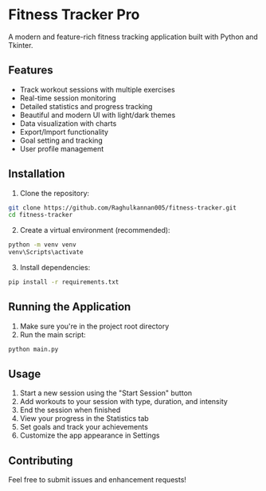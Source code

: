 # Fitness Tracker Pro

A modern and feature-rich fitness tracking application built with Python and Tkinter.

## Features

- Track workout sessions with multiple exercises
- Real-time session monitoring
- Detailed statistics and progress tracking
- Beautiful and modern UI with light/dark themes
- Data visualization with charts
- Export/Import functionality
- Goal setting and tracking
- User profile management

## Installation

1. Clone the repository:
```bash
git clone https://github.com/Raghulkannan005/fitness-tracker.git
cd fitness-tracker
```

2. Create a virtual environment (recommended):
```bash
python -m venv venv
venv\Scripts\activate
```

3. Install dependencies:
```bash
pip install -r requirements.txt
```

## Running the Application

1. Make sure you're in the project root directory
2. Run the main script:
```bash
python main.py
```

## Usage

1. Start a new session using the "Start Session" button
2. Add workouts to your session with type, duration, and intensity
3. End the session when finished
4. View your progress in the Statistics tab
5. Set goals and track your achievements
6. Customize the app appearance in Settings

## Contributing

Feel free to submit issues and enhancement requests!
